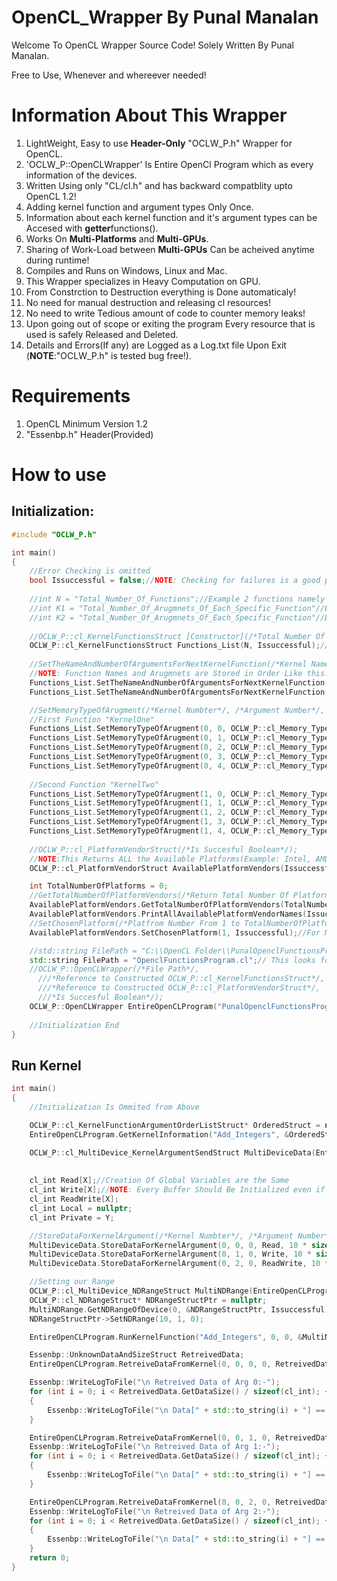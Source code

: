 # OpenCL_Wrapper By Punal Manalan
Welcome To OpenCL Wrapper Source Code!
Solely Written By Punal Manalan.

Free to Use, Whenever and whereever needed!

# Information About This Wrapper
1. LightWeight, Easy to use **Header-Only** "OCLW_P.h" Wrapper for OpenCL.
2. 'OCLW_P::OpenCLWrapper' Is Entire OpenCl Program which as every information of the devices.
3. Written Using only "CL/cl.h" and has backward compatblity upto OpenCL 1.2!
4. Adding kernel function and argument types Only Once.
5. Information about each kernel function and it's argument types can be Accesed with **getter**functions().
6. Works On **Multi-Platforms** and **Multi-GPUs**.
7. Sharing of Work-Load between **Multi-GPUs** Can be acheived anytime during runtime!
9. Compiles and Runs on Windows, Linux and Mac.
10. This Wrapper specializes in Heavy Computation on GPU.
11. From Constrction to Destruction everything is Done automaticaly!
12. No need for manual destruction and releasing cl resources!
13. No need to write Tedious amount of code to counter memory leaks!
14. Upon going out of scope or exiting the program Every resource that is used is safely Released and Deleted.
15. Details and Errors(If any) are Logged as a Log.txt file Upon Exit (**NOTE**:"OCLW_P.h" is tested bug free!).

# Requirements
1. OpenCL Minimum Version 1.2
2. "Essenbp.h" Header(Provided)

# How to use
## Initialization:
```c++
#include "OCLW_P.h"

int main()
{	
	//Error Checking is omitted
	bool Issuccessful = false;//NOTE: Checking for failures is a good practice!
	
	//int N = "Total_Number_Of_Functions";//Example 2 functions namely "KernelOne" & "KernelTwo"//Function Names are Case and Symbol Sensitive
	//int K1 = "Total_Number_Of_Arugmnets_Of_Each_Specific_Function"//Example: 5 Argument: 2 input And 1 Output
	//int K2 = "Total_Number_Of_Arugmnets_Of_Each_Specific_Function"//Example: 5 Argument: 2 input And 1 Output
	
	//OCLW_P::cl_KernelFunctionsStruct [Constructor](/*Total Number Of Functions*/, /*Is Succesful Boolean*/);
	OCLW_P::cl_KernelFunctionsStruct Functions_List(N, Issuccessful);// Specify The Total Number of functions to add
	
	//SetTheNameAndNumberOfArgumentsForNextKernelFunction(/*Kernel Name*/, /*Total Number Of Arguments*/, /*Is Succesful Boolean*/);
	//NOTE: Function Names and Arugmnets are Stored in Order Like this: First->Second...->Last == (1,2...,N)
	Functions_List.SetTheNameAndNumberOfArgumentsForNextKernelFunction("KernelOne", K1, Issuccessful);// 1st Function
	Functions_List.SetTheNameAndNumberOfArgumentsForNextKernelFunction("KernelTwo", K2, Issuccessful);// 2nd Function

	//SetMemoryTypeOfArugment(/*Kernel Numbter*/, /*Argument Number*/, /*Argument Type*/, /*Is Succesful Boolean*/);
	//First Function "KernelOne"
	Functions_List.SetMemoryTypeOfArugment(0, 0, OCLW_P::cl_Memory_Type::CL_READ_ONLY, Issuccessful);
	Functions_List.SetMemoryTypeOfArugment(0, 1, OCLW_P::cl_Memory_Type::CL_WRITE_ONLY, Issuccessful);
	Functions_List.SetMemoryTypeOfArugment(0, 2, OCLW_P::cl_Memory_Type::CL_READ_AND_WRITE, Issuccessful);
	Functions_List.SetMemoryTypeOfArugment(0, 3, OCLW_P::cl_Memory_Type::CL_LOCALENUM, Issuccessful);
	Functions_List.SetMemoryTypeOfArugment(0, 4, OCLW_P::cl_Memory_Type::CL_PRIVATE, Issuccessful);
	
	//Second Function "KernelTwo"
	Functions_List.SetMemoryTypeOfArugment(1, 0, OCLW_P::cl_Memory_Type::CL_READ_ONLY, Issuccessful);
	Functions_List.SetMemoryTypeOfArugment(1, 1, OCLW_P::cl_Memory_Type::CL_WRITE_ONLY, Issuccessful);
	Functions_List.SetMemoryTypeOfArugment(1, 2, OCLW_P::cl_Memory_Type::CL_READ_AND_WRITE, Issuccessful);
	Functions_List.SetMemoryTypeOfArugment(1, 3, OCLW_P::cl_Memory_Type::CL_LOCALENUM, Issuccessful);
	Functions_List.SetMemoryTypeOfArugment(1, 4, OCLW_P::cl_Memory_Type::CL_PRIVATE, Issuccessful);
	
	//OCLW_P::cl_PlatformVendorStruct(/*Is Succesful Boolean*/);
	//NOTE:This Returns ALL the Available Platforms(Example: Intel, AMD, Nvdia)
	OCLW_P::cl_PlatformVendorStruct AvailablePlatformVendors(Issuccessful);

	int TotalNumberOfPlatforms = 0;
	//GetTotalNumberOfPlatformVendors(/*Return Total Number Of Platforms*/, /*Is Succesful Boolean*/);
	AvailablePlatformVendors.GetTotalNumberOfPlatformVendors(TotalNumberOfPlatforms, Issuccessful);
	AvailablePlatformVendors.PrintAllAvailablePlatformVendorNames(Issuccessful);// Prints These In Log.txt
	//SetChosenPlatform(/*Platfrom Number From 1 to TotalNumberOfPlatforms*/, /*Is Succesful Boolean*/);
	AvailablePlatformVendors.SetChosenPlatform(1, Issuccessful);//For Me AMD is the First Platform(GPU), Intel is Second Platform(CPU)

	//std::string FilePath = "C:\\OpenCL Folder\\PunalOpenclFunctionsProgram.cl";// Is Direct Path
	std::string FilePath = "OpenclFunctionsProgram.cl";// This looks for the file in program location
	//OCLW_P::OpenCLWrapper(/*File Path*/,
      ///*Reference to Constructed OCLW_P::cl_KernelFunctionsStruct*/,
      ///*Reference to Constructed OCLW_P::cl_PlatformVendorStruct*/,
      ///*Is Succesful Boolean*/);
	OCLW_P::OpenCLWrapper EntireOpenCLProgram("PunalOpenclFunctionsProgram.cl", &Functions_List, &AvailablePlatformVendors, Issuccessful);
	
	//Initialization End
}
```

## Run Kernel
```c++
int main()
{	
	//Initialization Is Ommited from Above

	OCLW_P::cl_KernelFunctionArgumentOrderListStruct* OrderedStruct = nullptr;// No need to free it since it is only pointing to The One Inside
	EntireOpenCLProgram.GetKernelInformation("Add_Integers", &OrderedStruct, Issuccessful);//This Gets the Pointer to Argument List Order Created in Initialization

	OCLW_P::cl_MultiDevice_KernelArgumentSendStruct MultiDeviceData(EntireOpenCLProgram.GetTotalNumberOfDevices(), OrderedStruct, Issuccessful);
	
	
	cl_int Read[X];//Creation Of Global Variables are the Same
	cl_int Write[X];//NOTE: Every Buffer Should Be Initialized even if Write[X] Buffer's Element's value are 0
	cl_int ReadWrite[X];
	cl_int Local = nullptr;
	cl_int Private = Y;

	//StoreDataForKernelArgument(/*Kernel Numbter*/, /*Argument Number*/, /*Buffer Number*/, /*Pointer To Data*/, /*Size Of Data*/, /*Is Succesful Boolean*/);
	MultiDeviceData.StoreDataForKernelArgument(0, 0, 0, Read, 10 * sizeof(cl_int), Issuccessful);
	MultiDeviceData.StoreDataForKernelArgument(0, 1, 0, Write, 10 * sizeof(cl_int), Issuccessful);
	MultiDeviceData.StoreDataForKernelArgument(0, 2, 0, ReadWrite, 10 * sizeof(cl_int), Issuccessful);

	//Setting our Range
	OCLW_P::cl_MultiDevice_NDRangeStruct MultiNDRange(EntireOpenCLProgram.GetTotalNumberOfDevices(), Issuccessful);
	OCLW_P::cl_NDRangeStruct* NDRangeStructPtr = nullptr;
	MultiNDRange.GetNDRangeOfDevice(0, &NDRangeStructPtr, Issuccessful);
	NDRangeStructPtr->SetNDRange(10, 1, 0);

	EntireOpenCLProgram.RunKernelFunction("Add_Integers", 0, 0, &MultiNDRange, Issuccessful, &MultiDeviceData);

	Essenbp::UnknownDataAndSizeStruct RetreivedData;
	EntireOpenCLProgram.RetreiveDataFromKernel(0, 0, 0, 0, RetreivedData, Issuccessful);

	Essenbp::WriteLogToFile("\n Retreived Data of Arg 0:-");
	for (int i = 0; i < RetreivedData.GetDataSize() / sizeof(cl_int); ++i)
	{
		Essenbp::WriteLogToFile("\n Data[" + std::to_string(i) + "] == " + std::to_string(((int*)RetreivedData.GetData())[i]));
	}

	EntireOpenCLProgram.RetreiveDataFromKernel(0, 0, 1, 0, RetreivedData, Issuccessful);
	Essenbp::WriteLogToFile("\n Retreived Data of Arg 1:-");
	for (int i = 0; i < RetreivedData.GetDataSize() / sizeof(cl_int); ++i)
	{
		Essenbp::WriteLogToFile("\n Data[" + std::to_string(i) + "] == " + std::to_string(((int*)RetreivedData.GetData())[i]));
	}

	EntireOpenCLProgram.RetreiveDataFromKernel(0, 0, 2, 0, RetreivedData, Issuccessful);	
	Essenbp::WriteLogToFile("\n Retreived Data of Arg 2:-");
	for (int i = 0; i < RetreivedData.GetDataSize() / sizeof(cl_int); ++i)
	{
		Essenbp::WriteLogToFile("\n Data[" + std::to_string(i) + "] == " + std::to_string(((int*)RetreivedData.GetData())[i]));
	}
	return 0;
}
```
